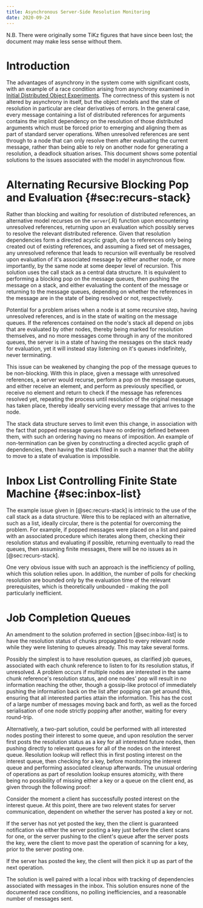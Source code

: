 ```yaml
---
title: Asynchronous Server-Side Resolution Monitoring
date: 2020-09-24
---
```


N.B. There were originally some TiKz figures that have since been lost; the document may make less sense without them.

# Introduction

The advantages of asynchrony in the system come with significant costs, with an example of a race condition arising from asynchrony examined in [Initial Distributed Object Experiments](ini-distobj-exp.html).
The correctness of this system is not altered by asynchrony in itself, but the object models and the state of resolution in particular are clear derivatives of errors.
In the general case, every message containing a list of distributed references for arguments contains the implicit dependency on the resolution of those distributed arguments which must be forced prior to emerging and aligning them as part of standard server operations.
When unresolved references are sent through to a node that can only resolve them after evaluating the current message, rather than being able to rely on another node for generating a resolution, a deadlock situation arises.
This document shows some potential solutions to the issues associated with the model in asynchronous flow.

# Alternating Recursive Blocking Pop and Evaluation {#sec:recurs-stack}

Rather than blocking and waiting for resolution of distributed references, an alternative model recurses on the `server`{.R} function upon encountering unresolved references, returning upon an evaluation which possibly serves to resolve the relevant distributed reference.
Given that resolution dependencies form a directed acyclic graph, due to references only being created out of existing references, and assuming a fixed set of messages, any unresolved reference that leads to recursion will eventually be resolved upon evaluation of it's associated message by either another node, or more importantly, by the same node at some deeper level of recursion.
This solution uses the call stack as a central data structure.
It is equivalent to performing a blocking pop on the message queues, then pushing the message on a stack, and either evaluating the content of the message or returning to the message queues, depending on whether the references in the message are in the state of being resolved or not, respectively.

Potential for a problem arises when a node is at some recursive step, having unresolved references, and is in the state of waiting on the message queues.
If the references contained on the node's stack all depend on jobs that are evaluated by other nodes, thereby being marked for resolution themselves, and no more messages come through in any of the monitored queues, the server is in a state of having the messages on the stack ready for evaluation, yet it will instead stay listening on it's queues indefinitely, never terminating.

This issue can be weakened by changing the pop of the message queues to be non-blocking.
With this in place, given a message with unresolved references, a server would recurse, perform a pop on the message queues, and either receive an element, and perform as previously specified, or receive no element and return to check if the message has references resolved yet, repeating the process until resolution of the original message has taken place, thereby ideally servicing every message that arrives to the node.

The stack data structure serves to limit even this change, in association with the fact that popped message queues have no ordering defined between them, with such an ordering having no means of imposition.
An example of non-termination can be given by constructing a directed acyclic graph of dependencies, then having the stack filled in such a manner that the ability to move to a state of evaluation is impossible.

# Inbox List Controlling Finite State Machine {#sec:inbox-list}

The example issue given in [@sec:recurs-stack] is intrinsic to the use of the call stack as a data structure.
Were this to be replaced with an alternative, such as a list, ideally circular, there is the potential for overcoming the problem.
For example, if popped messages were placed on a list and paired with an associated procedure which iterates along them, checking their resolution status and evaluating if possible, returning eventually to read the queues, then assuming finite messages, there will be no issues as in [@sec:recurs-stack].

One very obvious issue with such an approach is the inefficiency of polling, which this solution relies upon.
In addition, the number of polls for checking resolution are bounded only by the evaluation time of the relevant prerequisites, which is theoretically unbounded - making the poll particularly inefficient.

# Job Completion Queues

An amendment to the solution proferred in section [@sec:inbox-list] is to have the resolution status of chunks propagated to every relevant node while they were listening to queues already.
This may take several forms.

Possibly the simplest is to have resolution queues, as clarified job queues, associated with each chunk reference to listen to for its resolution status, if unresolved.
A problem occurs if multiple nodes are interested in the same chunk reference's resolution status, and one nodes' pop will result in no information reaching the other, though a gossip-like protocol of immediately pushing the information back on the list after popping can get around this, ensuring that all interested parties attain the information.
This has the cost of a large number of messages moving back and forth, as well as the forced serialisation of one node strictly popping after another, waiting for every round-trip.

Alternatively, a two-part solution, could be performed with all interested nodes posting their interest to some queue, and upon resolution the server first posts the resolution status as a key for all interested future nodes, then pushing directly to relevant queues for all of the nodes on the interest queue.
Resolution lookup will reflect this in first posting interest on the interest queue, then checking for a key, before monitoring the interest queue and performing associated cleanup afterwards.
The unusual ordering of operations as part of resolution lookup ensures atomicity, with there being no possibility of missing either a key or a queue on the client end, as given through the following proof:

Consider the moment a client has successfully posted interest on the interest queue.
At this point, there are two relevent states for server communication, dependent on whether the server has posted a key or not.

If the server has not yet posted the key, then the client is guaranteed notification via either the server posting a key just before the client scans for one, or the server pushing to the client's queue after the server posts the key, were the client to move past the operation of scanning for a key, prior to the server posting one.

If the server has posted the key, the client will then pick it up as part of the next operation.

The solution is well paired with a local inbox with tracking of dependencies associated with messages in the inbox.
This solution ensures none of the documented race conditions, no polling inefficiencies, and a reasonable number of messages sent.

